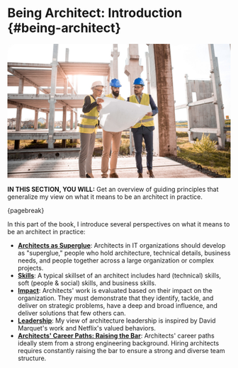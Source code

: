 

# Being Architect: Introduction {#being-architect}

![image by borko manigoda from pixabay](assets/images/arch/architect-3979490_1920.jpg)

**IN THIS SECTION, YOU WILL:**  Get an overview of guiding principles that generalize my view on what it means to be an architect in practice.

{pagebreak}

In this part of the book, I introduce several perspectives on what it means to be an architect in practice:

* **[Architects as Superglue](#superglue)**: Architects in IT organizations should develop as "superglue," people who hold architecture, technical details, business needs, and people together across a large organization or complex projects.
* **[Skills](#impact)**: A typical skillset of an architect includes hard (technical) skills, soft (people & social) skills, and business skills.
* **[Impact](#impact)**: Architects' work is evaluated based on their impact on the organization. They must demonstrate that they identify, tackle, and deliver on strategic problems, have a deep and broad influence, and deliver solutions that few others can.
* **[Leadership](#leadership)**: My view of architecture leadership is inspired by David Marquet's work and Netflix's valued behaviors.
* **[Architects' Career Paths: Raising the Bar](#career)**: Architects' career paths ideally stem from a strong engineering background. Hiring architects requires constantly raising the bar to ensure a strong and diverse team structure.
